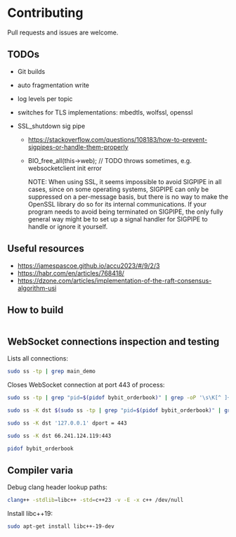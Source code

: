 # Contributing

Pull requests and issues are welcome.

## TODOs

- Git builds
- auto fragmentation write
- log levels per topic
- switches for TLS implementations: mbedtls, wolfssl, openssl

- SSL_shutdown sig pipe

  - https://stackoverflow.com/questions/108183/how-to-prevent-sigpipes-or-handle-them-properly
  - BIO_free_all(this->web); // TODO throws sometimes, e.g. websocketclient init error

    NOTE: When using SSL, it seems impossible to avoid SIGPIPE in all cases, since on some operating systems, SIGPIPE can only be suppressed on a per-message basis, but there is no way to make the OpenSSL library do so for its internal communications. If your program needs to avoid being terminated on SIGPIPE, the only fully general way might be to set up a signal handler for SIGPIPE to handle or ignore it yourself.


## Useful resources

- https://jamespascoe.github.io/accu2023/#/9/2/3
- https://habr.com/en/articles/768418/
- https://dzone.com/articles/implementation-of-the-raft-consensus-algorithm-usi

## How to build

```bash
```

## WebSocket connections inspection and testing

Lists all connections:

```bash
sudo ss -tp | grep main_demo
```

Closes WebSocket connection at port 443 of process:

```bash
sudo ss -tp | grep "pid=$(pidof bybit_orderbook)" | grep -oP '\s\K[^ ]+(?=:https)'443

sudo ss -K dst $(sudo ss -tp | grep "pid=$(pidof bybit_orderbook)" | grep -oP '\s\K[^ ]+(?=:https)') dport = 443

sudo ss -K dst '127.0.0.1' dport = 443

sudo ss -K dst 66.241.124.119:443

pidof bybit_orderbook
```

## Compiler varia

Debug clang header lookup paths:

```bash
clang++ -stdlib=libc++ -std=c++23 -v -E -x c++ /dev/null
```

Install libc++19:

```bash
sudo apt-get install libc++-19-dev
```
